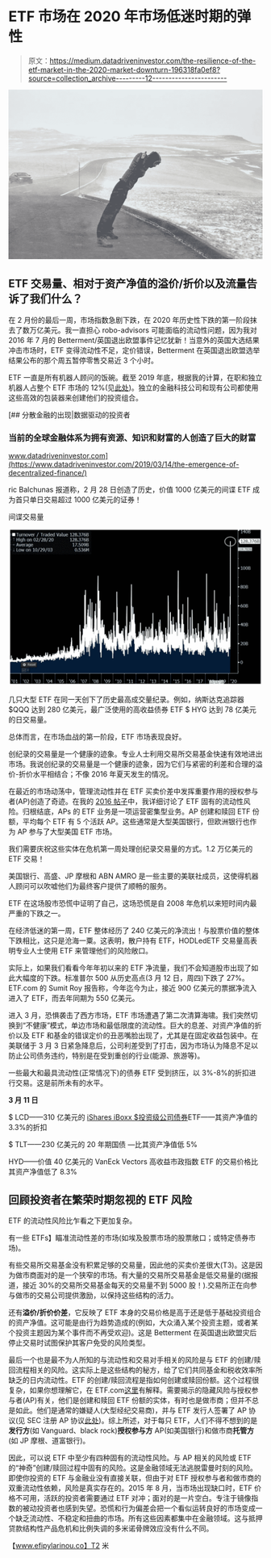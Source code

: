 # ETF 市场在 2020 年市场低迷时期的弹性

> 原文：<https://medium.datadriveninvestor.com/the-resilience-of-the-etf-market-in-the-2020-market-downturn-196318fa0ef8?source=collection_archive---------12----------------------->

![](img/ba6f823716ca17e5a702fbf025bdaa0e.png)

## ETF 交易量、相对于资产净值的溢价/折价以及流量告诉了我们什么？

在 2 月份的最后一周，市场指数急剧下跌，在 2020 年历史性下跌的第一阶段抹去了数万亿美元。我一直担心 robo-advisors 可能面临的流动性问题，因为我对 2016 年 7 月的 Betterment/英国退出欧盟事件记忆犹新！当意外的英国大选结果冲击市场时，ETF 变得流动性不足，定价错误，Betterment 在英国退出欧盟选举结果公布的那个周五暂停零售交易近 3 个小时。

ETF 一直是所有机器人顾问的饭碗。截至 2019 年底，根据我的计算，在职和独立机器人占整个 ETF 市场的 12%(见[此处](https://efipylarinou.com/will-robo-advisors-take-control-of-the-etf-market/))。独立的金融科技公司和现有公司都使用这些高效的包装器来创建他们的投资组合。

[](https://www.datadriveninvestor.com/2019/03/14/the-emergence-of-decentralized-finance/) [## 分散金融的出现|数据驱动的投资者

### 当前的全球金融体系为拥有资源、知识和财富的人创造了巨大的财富

www.datadriveninvestor.com](https://www.datadriveninvestor.com/2019/03/14/the-emergence-of-decentralized-finance/) 

ric Balchunas 报道称，2 月 28 日创造了历史，价值 1000 亿美元的间谍 ETF 成为首只单日交易超过 1000 亿美元的证券！

间谍交易量

![](img/6e53de70491f07504bde52d1dfdaa045.png)

几只大型 ETF 在同一天创下了历史最高成交量纪录。例如，纳斯达克追踪器$QQQ 达到 280 亿美元，最广泛使用的高收益债券 ETF $ HYG 达到 78 亿美元的日交易量。

总体而言，在市场血战的第一阶段，ETF 市场表现良好。

创纪录的交易量是一个健康的迹象。专业人士利用交易所交易基金快速有效地进出市场。我说创纪录的交易量是一个健康的迹象，因为它们与紧密的利差和合理的溢价-折价水平相结合；不像 2016 年夏天发生的情况。

在最近的市场动荡中，管理流动性并在 ETF 买卖价差中发挥重要作用的授权参与者(AP)创造了奇迹。在我的 [2016 帖子](https://dailyfintech.com/2016/09/06/are-etfs-trackers-that-fintech-can-turn-into-trucks-with-no-breaks/)中，我详细讨论了 ETF 固有的流动性风险。归根结底，APs 的 ETF 业务是一项运营密集型业务。AP 创建和赎回 ETF 份额，平均每个 ETF 有 5 个活跃 AP。这些通常是大型美国银行，但欧洲银行也作为 AP 参与了大型美国 ETF 市场。

我们需要庆祝这些实体在危机第一周处理创纪录交易量的方式。1.2 万亿美元的 ETF 交易！

美国银行、高盛、JP 摩根和 ABN AMRO 是一些主要的美联社成员，这使得机器人顾问可以吹嘘他们为最终客户提供了顺畅的服务。

ETF 在这场股市恐慌中证明了自己，这场恐慌是自 2008 年危机以来短时间内最严重的下跌之一。

在经济低迷的第一周，ETF 整体经历了 240 亿美元的净流出！与股票价值的整体下跌相比，这只是沧海一粟。这表明，散户持有 ETF，HODLedETF 交易量高表明专业人士使用 ETF 来管理他们的风险敞口。

实际上，如果我们看看今年年初以来的 ETF 净流量，我们不会知道股市出现了如此大幅度的下跌。标准普尔 500 从历史高点(3 月 12 日，周四)下跌了 27%。ETF.com 的 Sumit Roy 报告称，今年迄今为止，接近 900 亿美元的票据净流入进入了 ETF，而去年同期为 550 亿美元。

进入 3 月，恐惧袭击了西方市场，ETF 市场遭遇了第二次清算海啸。我们突然切换到“不健康”模式，单边市场和最低限度的流动性。巨大的息差、对资产净值的折价以及 ETF 和基金的错误定价的丑恶嘴脸出现了，尤其是在固定收益包装中。在美联储于 3 月 3 日紧急降息后，公司利差受到了打击，因为市场认为降息不足以防止公司债务违约，特别是在受到重创的行业(能源、旅游等)。

一些最大和最具流动性(正常情况下)的债券 ETF 受到挤压，以 3%-8%的折扣进行交易。这是前所未有的水平。

**3 月 11 日**

$ LCD——310 亿美元的 [iShares iBoxx $投资级公司债券](https://www.bloomberg.com/quote/LQD:US)ETF——其资产净值的 3.3%的折扣

$ TLT——230 亿美元的 20 年期国债 —比其资产净值低 5%

HYD——价值 40 亿美元的 VanEck Vectors 高收益市政指数 ETF 的交易价格比其资产净值低了 8.3%

## **回顾投资者在繁荣时期忽视的 ETF 风险**

ETF 的流动性风险比乍看之下更加复杂。

有一些 ETFs】瞄准流动性差的市场(如埃及股票市场的股票敞口；或特定债券市场)。

有些交易所交易基金没有积累足够的交易量，因此他的买卖价差很大(T3)。这是因为做市商面对的是一个狭窄的市场。有大量的交易所交易基金是低交易量的(据报道，接近 30%的交易所交易基金每天的交易量不到 5000 股！).交易所正在向参与做市的交易公司提供激励，以保持这些结构的活力。

还有**溢价/折价价差**，它反映了 ETF 本身的交易价格是高于还是低于基础投资组合的资产净值。这可能是由行为趋势造成的(例如，大众涌入某个投资主题，或者某个投资主题因为某个事件而不再受欢迎)。这是 Betterment 在英国退出欧盟灾后停止交易时试图保护其客户免受的风险类型。

最后一个也是最不为人所知的与流动性和交易对手相关的风险是与 ETF 的创建/赎回流程相关的风险。这实际上是这些结构的秘方，给了它们共同基金和税收效率所缺乏的日内流动性。ETF 的创建/赎回流程是指如何创建或赎回份额。这个过程很复杂，如果你想理解它，在 ETF.com[这里](http://www.etf.com/etf-education-center/21014-what-is-the-creationredemption-mechanism.html)有解释。需要揭示的隐藏风险与授权参与者(AP)有关，他们是创建和赎回 ETF 份额的实体，有时也是做市商；但并不总是如此。他们是通常的嫌疑人(大型经纪交易商)，并与 ETF 发行人签署了 AP 协议(见 SEC 注册 AP 协议[此处](https://www.sec.gov/Archives/edgar/data/1532203/000093247111003885/formofauthorizedparticipanta.htm))。综上所述，对于每只 ETF，人们不得不想到的是**发行方**(如 Vanguard、black rock)**授权参与方** AP(如美国银行)和做市商**托管方**(如 JP 摩根、道富银行)。

因此，可以说 ETF 中至少有四种固有的流动性风险。与 AP 相关的风险或 ETF 的“神奇”创建/赎回过程中固有的风险。这是金融领域无法逃脱雷曼时刻的风险。即使你投资的 ETF 与金融业没有直接关联，但由于对 ETF 授权参与者和做市商的双重流动性依赖，风险是真实存在的。2015 年 8 月，当市场出现缺口时，ETF 价格不可用，活跃的投资者需要通过 ETF 对冲；面对的是一片空白。专注于镜像指数的被动投资者也感到失望。恐慌和行为偏差会把一个看似运转良好的市场变成一个缺乏流动性、不稳定和扭曲的市场。所有这些因素都集中在金融领域。这与抵押贷款结构性产品危机和比例失调的多米诺骨牌效应没有什么不同。

【www.efipylarinou.co】T2 米